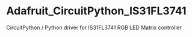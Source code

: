 # Adafruit_CircuitPython_IS31FL3741
CircuitPython / Python driver for IS31FL3741 RGB LED Matrix controller
